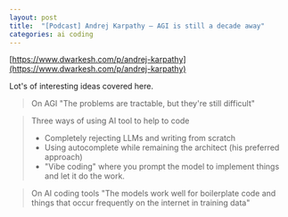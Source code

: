 ```yaml
---
layout: post
title:  "[Podcast] Andrej Karpathy — AGI is still a decade away"
categories: ai coding
---
```


[https://www.dwarkesh.com/p/andrej-karpathy](https://www.dwarkesh.com/p/andrej-karpathy)

Lot's of interesting ideas covered here.

> On AGI
> "The problems are tractable, but they're still difficult"

> Three ways of using AI tool to help to code
> - Completely rejecting LLMs and writing from scratch 
> - Using autocomplete while remaining the architect (his preferred approach)
> - "Vibe coding" where you prompt the model to implement things and let it do the work.

> On AI coding tools 
> "The models work well for boilerplate code and things that occur frequently on the internet in training data"